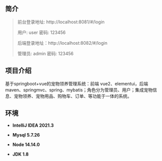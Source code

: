 ## 简介

> 前台登录地址: http://localhost:8081/#/login
>
> 用户: user 密码: 123456
>
> 后端登录地址：http://localhost:8082/#/login
>
> 管理员: admin   密码: 123456
>

## 项目介绍
基于springboot+vue的宠物领养管理系统：前端 vue2、elementui，后端 maven、springmvc、spring、mybatis；角色分为管理员、用户；集成宠物信息、宠物领养、宠物用品、购物车、订单、等功能于一体的系统。

## 环境

- <b>IntelliJ IDEA 2021.3</b>

- <b>Mysql 5.7.26</b>

- <b>Node 14.14.0</b>

- <b>JDK 1.8</b>

